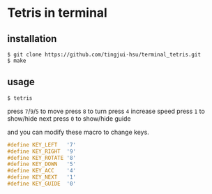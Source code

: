 # Tetris in terminal

## installation

```
$ git clone https://github.com/tingjui-hsu/terminal_tetris.git
$ make
```

## usage

```
$ tetris
```

press `7`/`9`/`5` to move
press `8` to turn
press `4` increase speed
press `1` to show/hide next
press `0` to show/hide guide

and you can modify these macro to change keys.

```c
#define KEY_LEFT   '7'
#define KEY_RIGHT  '9'
#define KEY_ROTATE '8'
#define KEY_DOWN   '5'
#define KEY_ACC    '4'
#define KEY_NEXT   '1'
#define KEY_GUIDE  '0'
```
